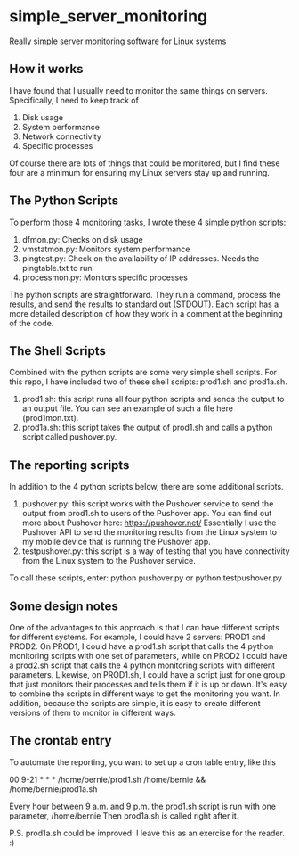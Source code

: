 # simple_server_monitoring
Really simple server monitoring software for Linux systems

## How it works
I have found that I usually need to monitor the same things on servers. 
Specifically, I need to keep track of 
1. Disk usage
2. System performance
3. Network connectivity
4. Specific processes

Of course there are lots of things that could be monitored, but I find these four are a 
minimum for ensuring my Linux servers stay up and running.

## The Python Scripts

To perform those 4 monitoring tasks, I wrote these 4 simple python scripts: 

1. dfmon.py: Checks on disk usage
2. vmstatmon.py: Monitors system performance
3. pingtest.py: Check on the availability of IP addresses. Needs the pingtable.txt to run
4. processmon.py: Monitors specific processes

The python scripts are straightforward. They run a command, process the
results, and send the results to standard out (STDOUT). Each script has a more detailed
description of how they work in a comment at the beginning of the code.

## The Shell Scripts

Combined with the python scripts are some very simple shell scripts. For this repo, I have
included two of these shell scripts: prod1.sh and prod1a.sh. 

1.	prod1.sh: this script runs all four python scripts and sends the output to an output 
file. You can see an example of such a file here (prod1mon.txt).
2.	prod1a.sh: this script takes the output of prod1.sh and calls a python script called
pushover.py.

## The reporting scripts
In addition to the 4 python scripts below, there are some additional scripts.
1.	pushover.py: this script works with the Pushover service to send the output from prod1.sh
to users of the Pushover app. You can find out more about Pushover here: https://pushover.net/
Essentially I use the Pushover API to send the monitoring results from the Linux system
to my mobile device that is running the Pushover app. 
2.	testpushover.py: this script is a way of testing that you have connectivity from the 
Linux system to the Pushover service.

To call these scripts, enter: python pushover.py or python testpushover.py

## Some design notes
One of the advantages to this approach is that I can have different scripts for 
different systems. For example, I could have 2 servers: PROD1 and PROD2. On PROD1, I could
have a prod1.sh script that calls the 4 python monitoring scripts with one set of 
parameters, while on PROD2 I could have a prod2.sh script that calls the 4 python monitoring
scripts with different parameters. 
Likewise, on PROD1.sh, I could have a script just for one group that just monitors 
their processes and tells them if it is up or down. 
It's easy to combine the scripts in different ways to get the monitoring you want.
In addition, because the scripts are simple, it is easy to create different versions of 
them to monitor in different ways.

## The crontab entry
To automate the reporting, you want to set up a cron table entry, like this

00 9-21 * * * /home/bernie/prod1.sh /home/bernie && /home/bernie/prod1a.sh

Every hour between 9 a.m. and 9 p.m. the prod1.sh script is run with one parameter, /home/bernie
Then prod1a.sh is called right after it. 

P.S. prod1a.sh could be improved: I leave this as an exercise for the reader. :)
